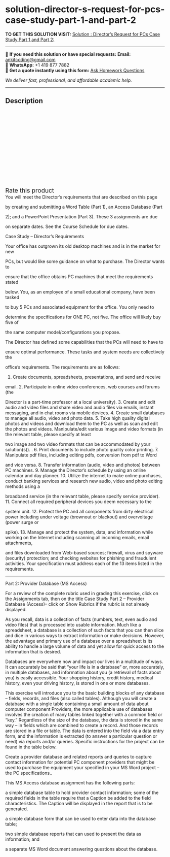 # solution-director-s-request-for-pcs-case-study-part-1-and-part-2
**TO GET THIS SOLUTION VISIT:** [Solution : Director’s Request for PCs Case Study Part 1 and Part 2:](https://www.ankitcodinghub.com/product/solution-directors-request-for-pcs-case-study-part-1-and-part-2-provider-database-ms-access/)


---

📩 **If you need this solution or have special requests:** **Email:** ankitcoding@gmail.com  
📱 **WhatsApp:** +1 419 877 7882  
📄 **Get a quote instantly using this form:** [Ask Homework Questions](https://www.ankitcodinghub.com/services/ask-homework-questions/)

*We deliver fast, professional, and affordable academic help.*

---

<h2>Description</h2>



<div class="kk-star-ratings kksr-auto kksr-align-center kksr-valign-top" data-payload="{&quot;align&quot;:&quot;center&quot;,&quot;id&quot;:&quot;109&quot;,&quot;slug&quot;:&quot;default&quot;,&quot;valign&quot;:&quot;top&quot;,&quot;ignore&quot;:&quot;&quot;,&quot;reference&quot;:&quot;auto&quot;,&quot;class&quot;:&quot;&quot;,&quot;count&quot;:&quot;0&quot;,&quot;legendonly&quot;:&quot;&quot;,&quot;readonly&quot;:&quot;&quot;,&quot;score&quot;:&quot;0&quot;,&quot;starsonly&quot;:&quot;&quot;,&quot;best&quot;:&quot;5&quot;,&quot;gap&quot;:&quot;4&quot;,&quot;greet&quot;:&quot;Rate this product&quot;,&quot;legend&quot;:&quot;0\/5 - (0 votes)&quot;,&quot;size&quot;:&quot;24&quot;,&quot;title&quot;:&quot;Solution : Director’s Request for PCs Case Study Part 1 and Part 2:&quot;,&quot;width&quot;:&quot;0&quot;,&quot;_legend&quot;:&quot;{score}\/{best} - ({count} {votes})&quot;,&quot;font_factor&quot;:&quot;1.25&quot;}">

<div class="kksr-stars">

<div class="kksr-stars-inactive">
            <div class="kksr-star" data-star="1" style="padding-right: 4px">


<div class="kksr-icon" style="width: 24px; height: 24px;"></div>
        </div>
            <div class="kksr-star" data-star="2" style="padding-right: 4px">


<div class="kksr-icon" style="width: 24px; height: 24px;"></div>
        </div>
            <div class="kksr-star" data-star="3" style="padding-right: 4px">


<div class="kksr-icon" style="width: 24px; height: 24px;"></div>
        </div>
            <div class="kksr-star" data-star="4" style="padding-right: 4px">


<div class="kksr-icon" style="width: 24px; height: 24px;"></div>
        </div>
            <div class="kksr-star" data-star="5" style="padding-right: 4px">


<div class="kksr-icon" style="width: 24px; height: 24px;"></div>
        </div>
    </div>

<div class="kksr-stars-active" style="width: 0px;">
            <div class="kksr-star" style="padding-right: 4px">


<div class="kksr-icon" style="width: 24px; height: 24px;"></div>
        </div>
            <div class="kksr-star" style="padding-right: 4px">


<div class="kksr-icon" style="width: 24px; height: 24px;"></div>
        </div>
            <div class="kksr-star" style="padding-right: 4px">


<div class="kksr-icon" style="width: 24px; height: 24px;"></div>
        </div>
            <div class="kksr-star" style="padding-right: 4px">


<div class="kksr-icon" style="width: 24px; height: 24px;"></div>
        </div>
            <div class="kksr-star" style="padding-right: 4px">


<div class="kksr-icon" style="width: 24px; height: 24px;"></div>
        </div>
    </div>
</div>


<div class="kksr-legend" style="font-size: 19.2px;">
            <span class="kksr-muted">Rate this product</span>
    </div>
    </div>
You will meet the Director’s requirements that are described on this page

by creating and submitting a Word Table (Part 1), an Access Database (Part

2); and a PowerPoint Presentation (Part 3). These 3 assignments are due

on separate dates. See the Course Schedule for due dates.

Case Study – Director’s Requirements

Your office has outgrown its old desktop machines and is in the market for new

PCs, but would like some guidance on what to purchase. The Director wants to

ensure that the office obtains PC machines that meet the requirements stated

below. You, as an employee of a small educational company, have been tasked

to buy 5 PCs and associated equipment for the office. You only need to

determine the specifications for ONE PC, not five. The office will likely buy five of

the same computer model/configurations you propose.

The Director has defined some capabilities that the PCs will need to have to

ensure optimal performance. These tasks and system needs are collectively the

office’s requirements. The requirements are as follows:

1. Create documents, spreadsheets, presentations, and send and receive

email. 2. Participate in online video conferences, web courses and forums (the

Director is a part-time professor at a local university). 3. Create and edit audio and video files and share video and audio files via emails, instant messaging, and in chat rooms via mobile devices. 4. Create small databases to manage all audio, video and photo data. 5. Take high quality digital photos and videos and download them to the PC as well as scan and edit the photos and videos. Manipulate/edit various image and video formats (in the relevant table, please specify at least

two image and two video formats that can be accommodated by your solution(s)). . 6. Print documents to include photo quality color printing. 7. Manipulate pdf files, including editing pdfs, conversion from pdf to Word

and vice versa. 8. Transfer information (audio, video and photos) between PC machines. 9. Manage the Director’s schedule by using an online calendar and day planner. 10. Utilize the internet to make online purchases, conduct banking services and research new audio, video and photo editing methods using a

broadband service (in the relevant table, please specify service provider). 11. Connect all required peripheral devices you deem necessary to the

system unit. 12. Protect the PC and all components from dirty electrical power including under voltage (brownout or blackout) and overvoltage (power surge or

spike). 13. Manage and protect the system, data, and information while working on the Internet including scanning all incoming emails, email attachments,

and files downloaded from Web-based sources; firewall, virus and spyware (security) protection; and checking websites for phishing and fraudulent activities. Your specification must address each of the 13 items listed in the requirements.

_________________________________________________________________

Part 2: Provider Database (MS Access)

For a review of the complete rubric used in grading this exercise, click on the Assignments tab, then on the title Case Study Part 2 – Provider Database (Access)– click on Show Rubrics if the rubric is not already displayed.

As you recall, data is a collection of facts (numbers, text, even audio and video files) that is processed into usable information. Much like a spreadsheet, a database is a collection of such facts that you can then slice and dice in various ways to extract information or make decisions. However, the advantage and primary use of a database over a spreadsheet is its ability to handle a large volume of data and yet allow for quick access to the information that is desired.

Databases are everywhere now and impact our lives in a multitude of ways. It can accurately be said that “your life is in a database” or, more accurately, in multiple databases, and information about you (a retrieval of facts about you) is easily accessible. Your shopping history, credit history, medical history, even your driving history, is stored in one or more databases.

This exercise will introduce you to the basic building blocks of any database – fields, records, and files (also called tables). Although you will create a database with a single table containing a small amount of data about computer component Providers, the more applicable use of databases involves the creation of many tables linked together with a common field or “key.” Regardless of the size of the database, the data is stored in the same way – in fields which are combined to create a record. And those records are stored in a file or table. The data is entered into the field via a data entry form, and the information is extracted (to answer a particular question or need) via reports and/or queries. Specific instructions for the project can be found in the table below.

Create a provider database and related reports and queries to capture contact information for potential PC component providers that might be used to purchase the equipment your specified in your MS Word project – the PC specifications..

This MS Access database assignment has the following parts:

a simple database table to hold provider contact information; some of the required fields in the table require that a Caption be added to the field characteristics. The Caption will be displayed in the report that is to be generated.

a simple database form that can be used to enter data into the database table;

two simple database reports that can used to present the data as information; and

a separate MS Word document answering questions about the database.

&nbsp;
